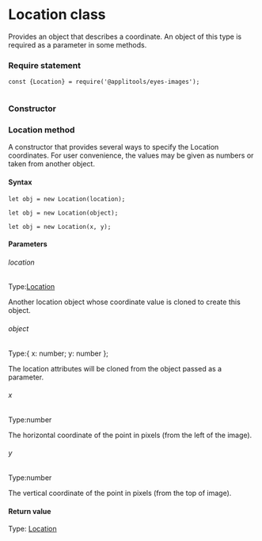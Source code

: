 # Location class
Provides an object that describes a coordinate. An object of this type is required as a parameter in some methods.
 
 ### Require statement 
``` 
const {Location} = require('@applitools/eyes-images');
 
 ``` 
### Constructor 
### Location method
A constructor that provides several ways to specify the Location coordinates.
For user convenience, the values may be given as numbers or taken from another object.

#### Syntax 
 ``` 
let obj = new Location(location);

let obj = new Location(object);

let obj = new Location(x, y);
 ``` 

 #### Parameters 
 ###### location 
  
 Type:[Location](./location) 
  
 Another location object whose coordinate value is cloned to create this object. 
  
  ###### object 
  
 Type:{ x: number; y: number };  
  
 The location attributes will be cloned from the object passed as a parameter. 
  
  ###### x 
  
 Type:number 
  
 The horizontal coordinate of the point in pixels (from the left of the image). 
  
  ###### y 
  
 Type:number 
  
 The vertical coordinate of the point in pixels (from the top of image). 
  
 #### Return value 
Type: [Location](./location)